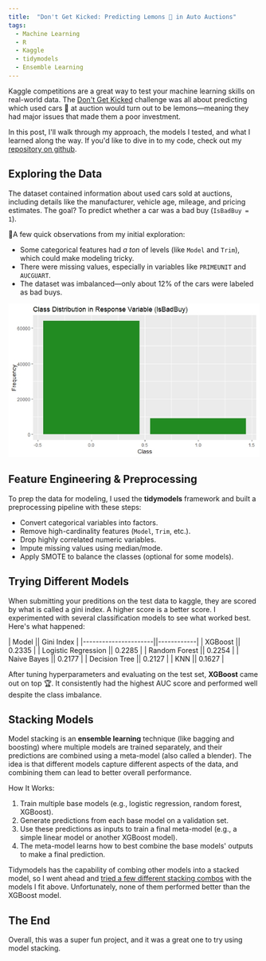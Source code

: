 ```yaml
---
title:  "Don't Get Kicked: Predicting Lemons 🍋 in Auto Auctions"
tags: 
  - Machine Learning
  - R
  - Kaggle
  - tidymodels
  - Ensemble Learning
---
```


<!--more-->  

Kaggle competitions are a great way to test your machine learning skills on real-world data. The [Don't Get Kicked](https://www.kaggle.com/competitions/DontGetKicked) challenge was all about predicting which used cars 🚗 at auction would turn out to be lemons—meaning they had major issues that made them a poor investment.  

In this post, I'll walk through my approach, the models I tested, and what I learned along the way. If you'd like to dive in to my code, check out my [repository on github](https://github.com/katelynnelson38/kaggle_dont_get_kicked).

## Exploring the Data  

The dataset contained information about used cars sold at auctions, including details like the manufacturer, vehicle age, mileage, and pricing estimates. The goal? To predict whether a car was a bad buy (`IsBadBuy = 1`).  

📌A few quick observations from my initial exploration:  

- Some categorical features had *a ton* of levels (like `Model` and `Trim`), which could make modeling tricky.  
- There were missing values, especially in variables like `PRIMEUNIT` and `AUCGUART`.  
- The dataset was imbalanced—only about 12% of the cars were labeled as bad buys.  

<!-- <div class="card mb-3">
    <img class="card-img-top" src="https://github.com/katelynnelson38/my-blog/blob/main/theme/img/dont_get_kicked_post/class_imbalance.jpeg"/>
    <div class="card-body bg-light">
        <div class="card-text">
        </div>
    </div>
</div> -->

<!-- ![imbalance](theme/img/dont_get_kicked_post/class_imbalance.jpeg) -->

![imbalance](https://raw.githubusercontent.com/katelynnelson38/my-blog/main/theme/img/dont_get_kicked_post/class_imbalance.jpeg)

<!-- ![fatalities month](https://raw.githubusercontent.com/katelynnelson38/stat386-projects/main/assets/images/edapost/fatalities_month.png) -->

## Feature Engineering & Preprocessing  

To prep the data for modeling, I used the **tidymodels** framework and built a preprocessing pipeline with these steps:  

- Convert categorical variables into factors.  
- Remove high-cardinality features (`Model`, `Trim`, etc.).  
- Drop highly correlated numeric variables.  
- Impute missing values using median/mode.  
- Apply SMOTE to balance the classes (optional for some models).  

## Trying Different Models  

When submitting your preditions on the test data to kaggle, they are scored by what is called a gini index. A higher score is a better score. I experimented with several classification models to see what worked best. Here's what happened:  

| Model                || Gini Index |
|----------------------||------------|
| XGBoost              || 0.2335     |
| Logistic Regression  || 0.2285     |
| Random Forest        || 0.2254     |
| Naive Bayes          || 0.2177     |
| Decision Tree        || 0.2127     |
| KNN                  || 0.1627     |


After tuning hyperparameters and evaluating on the test set, **XGBoost** came out on top 🏆. It consistently had the highest AUC score and performed well despite the class imbalance.  

## Stacking Models

Model stacking is an **ensemble learning** technique (like bagging and boosting) where multiple models are trained separately, and their predictions are combined using a meta-model (also called a blender). The idea is that different models capture different aspects of the data, and combining them can lead to better overall performance.

How It Works:
1. Train multiple base models (e.g., logistic regression, random forest, XGBoost).
2. Generate predictions from each base model on a validation set.
3. Use these predictions as inputs to train a final meta-model (e.g., a simple linear model or another XGBoost model).
4. The meta-model learns how to best combine the base models' outputs to make a final prediction.

Tidymodels has the capability of combing other models into a stacked model, so I went ahead and [tried a few different stacking combos](https://github.com/katelynnelson38/kaggle_dont_get_kicked/blob/main/CarAuction_stacked.R) with the models I fit above. Unfortunately, none of them performed better than the XGBoost model.

## The End  

Overall, this was a super fun project, and it was a great one to try using model stacking.

